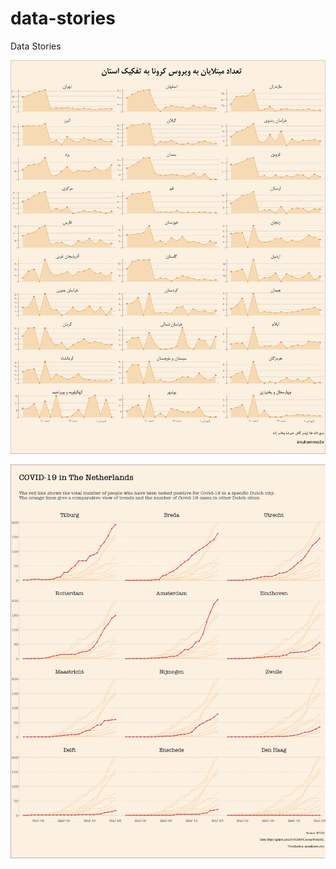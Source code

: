 # data-stories
Data Stories

![](https://github.com/mcnakhaee/data-stories/blob/master/Corona%20In%20Iran/corona_iran.jpg)

![](https://github.com/mcnakhaee/data-stories/blob/master/Corona%20in%20The%20Netherlands/000047.png)

![]()